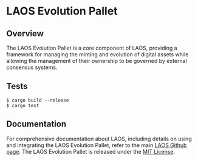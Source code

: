 # LAOS Evolution Pallet

## Overview
The LAOS Evolution Pallet is a core component of LAOS, providing a framework for managing the minting and evolution of digital assets while allowing the management of their ownership to be governed by external consensus systems.

## Tests

```
$ cargo build --release
$ cargo test
```

## Documentation

For comprehensive documentation about LAOS, including details on using and integrating the LAOS Evolution Pallet, refer to the main [LAOS Github page](https://github.com/freeverseio/laos). The LAOS Evolution Pallet is released under the [MIT License](https://github.com/freeverseio/laos/blob/main/LICENSE).


